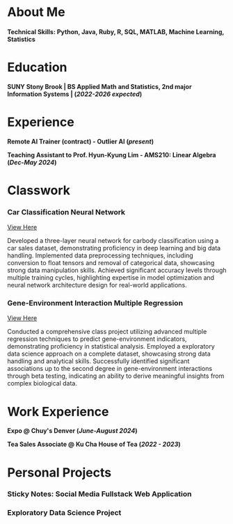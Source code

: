 # About Me

#### Technical Skills: Python, Java, Ruby, R, SQL, MATLAB, Machine Learning, Statistics

# Education			        		
**SUNY Stony Brook | BS Applied Math and Statistics, 2nd major Information Systems | (_2022-2026 expected_)** 

# Experience

**Remote AI Trainer (contract) - Outlier AI (_present_)**

**Teaching Assistant to Prof. Hyun-Kyung Lim - AMS210: Linear Algebra (_Dec-May 2024_)**

# Classwork
### Car Classification Neural Network
[View Here](https://github.com/jn9he/car_nn/tree/main)

Developed a three-layer neural network for carbody classification using a car sales dataset, demonstrating proficiency in deep learning and big data handling. Implemented data preprocessing techniques, including conversion to float tensors and removal of categorical data, showcasing strong data manipulation skills. Achieved significant accuracy levels through multiple training cycles, highlighting expertise in model optimization and neural network architecture design for real-world applications.

### Gene-Environment Interaction Multiple Regression
[View Here](https://www.mdpi.com/1424-8220/22/11/4240)

Conducted a comprehensive class project utilizing advanced multiple regression techniques to predict gene-environment indicators, demonstrating proficiency in statistical analysis. Employed a  exploratory data science approach on a complete dataset, showcasing strong data handling and analytical skills. Successfully identified significant associations up to the second degree in gene-environment interactions through beta testing, indicating an ability to derive meaningful insights from complex biological data.

# Work Experience

**Expo @ Chuy's Denver (_June-August 2024_)**

**Tea Sales Associate @ Ku Cha House of Tea (_2022 - 2023_)**

# Personal Projects

### Sticky Notes: Social Media Fullstack Web Application

### Exploratory Data Science Project

